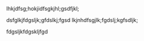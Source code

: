 lhkjdfsg;hokjidfsgkjhl;gsdfjkl;

dsfglkjfdgsljk;gfdslkj;fgsd
lkjnhdfsgjlk;fgdslj;kgfsdljk; 

fdgsljkfdgskljfgd